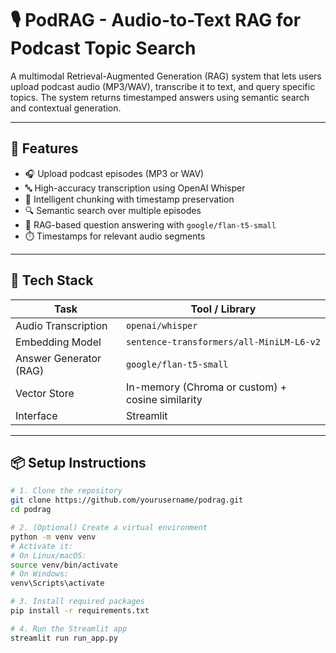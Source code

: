 # 🎙️ PodRAG - Audio-to-Text RAG for Podcast Topic Search

A multimodal Retrieval-Augmented Generation (RAG) system that lets users upload podcast audio (MP3/WAV), transcribe it to text, and query specific topics. The system returns timestamped answers using semantic search and contextual generation.

---

## 🚀 Features

- 🎧 Upload podcast episodes (MP3 or WAV)
- 🔤 High-accuracy transcription using OpenAI Whisper
- 🧩 Intelligent chunking with timestamp preservation
- 🔍 Semantic search over multiple episodes
- 🧠 RAG-based question answering with `google/flan-t5-small`
- ⏱️ Timestamps for relevant audio segments

---

## 🧰 Tech Stack

| Task                      | Tool / Library                |
|---------------------------|-------------------------------|
| Audio Transcription       | `openai/whisper`              |
| Embedding Model           | `sentence-transformers/all-MiniLM-L6-v2` |
| Answer Generator (RAG)    | `google/flan-t5-small`        |
| Vector Store              | In-memory (Chroma or custom) + cosine similarity |
| Interface                 | Streamlit                     |

---

## 📦 Setup Instructions

```bash
# 1. Clone the repository
git clone https://github.com/yourusername/podrag.git
cd podrag

# 2. (Optional) Create a virtual environment
python -m venv venv
# Activate it:
# On Linux/macOS:
source venv/bin/activate
# On Windows:
venv\Scripts\activate

# 3. Install required packages
pip install -r requirements.txt

# 4. Run the Streamlit app
streamlit run run_app.py
